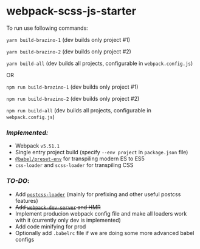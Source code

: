 # webpack-scss-js-starter

To run use following commands:

`yarn build-brazino-1` (dev builds only project #1)

`yarn build-brazino-2` (dev builds only project #2)

`yarn build-all` (dev builds all projects, configurable in `webpack.config.js`)

OR

`npm run build-brazino-1` (dev builds only project #1)

`npm run build-brazino-2` (dev builds only project #2)

`npm run build-all` (dev builds all projects, configurable in `webpack.config.js`)

### *Implemented:*

- Webpack `v5.51.1`
- Single entry project build (specify `--env project` in `package.json` file)
- [`@babel/preset-env`](https://babeljs.io/docs/en/babel-preset-env)  for transpiling modern ES to ES5
- `css-loader` and `scss-loader` for transpiling CSS

### *TO-DO*:
- Add [`postcss-loader`](https://www.npmjs.com/package/postcss-loader) (mainly for prefixing and other useful postcss features)
- ~~Add [`webpack-dev-server`](https://www.npmjs.com/package/webpack-dev-server) and HMR~~
- Implement producion webpack config file and make all loaders work with it (currently only dev is implemented)
- Add code minifying for prod
- Optionally add `.babelrc` file if we are doing some more advanced babel configs